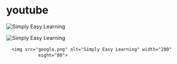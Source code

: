 # youtube
<img src="https://raw.githubusercontent.com/iwebsite128/test1/master/win10.jpg" alt="Simply Easy Learning" width="200"
         height="80">

<img src="https://upload.wikimedia.org/wikipedia/commons/thumb/2/2f/Google_2015_logo.svg/240px-Google_2015_logo.svg.png" alt="Simply Easy Learning" width="200"
          eight="80">

      <img src="google.png" alt="Simply Easy Learning" width="200"
                eight="80">
